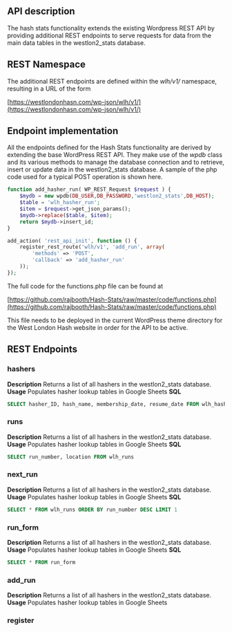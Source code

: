 


## API description
The hash stats functionality extends the existing Wordpress REST API by providing additional REST endpoints to serve requests for data from the main data tables in the westlon2_stats database.  

## REST Namespace
The additional REST endpoints are defined within the *wlh/v1/* namespace, resulting in a URL of the form 

[https://westlondonhasn.com/wp-json/wlh/v1/](https://westlondonhasn.com/wp-json/wlh/v1/)

## Endpoint implementation
All the endpoints defined for the Hash Stats functionality are derived by extending the base WordPress REST API.  They make use of the *wpdb* 
class and its various methods to manage the database connection and to retrieve, insert or update data in the westlon2_stats database.  A sample of the php code used for a typical POST operation is shown here.
```php
function add_hasher_run( WP_REST_Request $request ) {
	$mydb = new wpdb(DB_USER,DB_PASSWORD,'westlon2_stats',DB_HOST);
	$table = 'wlh_hasher_run';
	$item = $request->get_json_params();
	$mydb->replace($table, $item);
	return $mydb->insert_id;
}

add_action( 'rest_api_init', function () {
	register_rest_route('wlh/v1', 'add_run', array(
		'methods' => 'POST',
		'callback' => 'add_hasher_run'
	));
});
```
The full code for the functions.php file can be found at

[https://github.com/rajbooth/Hash-Stats/raw/master/code/functions.php](https://github.com/rajbooth/Hash-Stats/raw/master/code/functions.php)

This file needs to be deployed in the current WordPress theme directory for the West London Hash website in order for the API to be active.

## REST Endpoints

### hashers
**Description**
Returns a list of all hashers in the  westlon2_stats database.
**Usage**
Populates hasher lookup tables in Google Sheets
**SQL**
```SQL
SELECT hasher_ID, hash_name, membership_date, resume_date FROM wlh_hasher
```

### runs
**Description**
Returns a list of all hashers in the  westlon2_stats database.
**Usage**
Populates hasher lookup tables in Google Sheets
**SQL**
```SQL
SELECT run_number, location FROM wlh_runs
```

### next_run 
**Description**
Returns a list of all hashers in the  westlon2_stats database.
**Usage**
Populates hasher lookup tables in Google Sheets
**SQL**
```SQL
SELECT * FROM wlh_runs ORDER BY run_number DESC LIMIT 1
```

### run_form
**Description**
Returns a list of all hashers in the  westlon2_stats database.
**Usage**
Populates hasher lookup tables in Google Sheets
**SQL**
```SQL
SELECT * FROM run_form
```

### add_run
**Description**
Returns a list of all hashers in the  westlon2_stats database.
**Usage**
Populates hasher lookup tables in Google Sheets

### register
<!--stackedit_data:
eyJoaXN0b3J5IjpbLTE4Njg5NDkyNzgsNDA1NDc2NDgxLDE5Mz
c1MTEzNzMsODk2MDEwMTEzLDEwMzYyMDM1OTAsLTE0MTA1MjM5
MzBdfQ==
-->